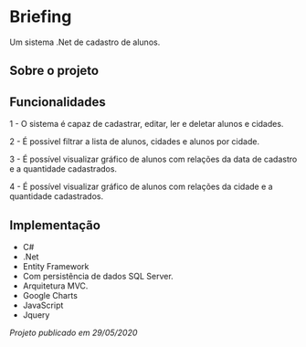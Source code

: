 # Briefing
Um sistema .Net de cadastro de alunos.

## Sobre o projeto

## Funcionalidades
1 - O sistema é capaz de cadastrar, editar, ler e deletar alunos e cidades.

2 - É possivel filtrar a lista de alunos, cidades e alunos por cidade.

3 - É possível visualizar gráfico de alunos com relações da data de cadastro e a quantidade cadastrados.

4 - É possível visualizar gráfico de alunos com relações da cidade e a quantidade cadastrados.

## Implementação
- C#
- .Net
- Entity Framework
- Com persistência de dados SQL Server.
- Arquitetura MVC.
- Google Charts
- JavaScript
- Jquery

*Projeto publicado em 29/05/2020*
